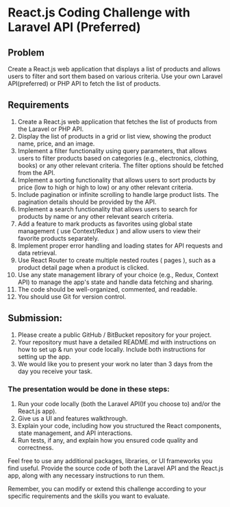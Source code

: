 # React.js Coding Challenge with Laravel API (Preferred)


## Problem
Create a React.js web application that displays a list of products and allows users to filter and sort them based on various criteria. Use your own Laravel API(preferred) or PHP API to fetch the list of products.

## Requirements
1. Create a React.js web application that fetches the list of products from the Laravel or PHP API.
2. Display the list of products in a grid or list view, showing the product name, price, and an image.
3. Implement a filter functionality using query parameters, that allows users to filter products based on categories (e.g., electronics, clothing, books) or any other relevant criteria. The filter options should be fetched from the API.
4. Implement a sorting functionality that allows users to sort products by price (low to high or high to low) or any other relevant criteria.
5. Include pagination or infinite scrolling to handle large product lists. The pagination details should be provided by the API.
6. Implement a search functionality that allows users to search for products by name or any other relevant search criteria.
7. Add a feature to mark products as favorites using global state management ( use Context/Redux ) and allow users to view their favorite products separately.
9. Implement proper error handling and loading states for API requests and data retrieval.
10. Use React Router to create multiple nested routes ( pages ), such as a product detail page when a product is clicked.
11. Use any state management library of your choice (e.g., Redux, Context API) to manage the app's state and handle data fetching and sharing.
12. The code should be well-organized, commented, and readable.
13. You should use Git for version control.

## Submission:
1. Please create a public GitHub / BitBucket repository for your project.
2. Your repository must have a detailed README.md with instructions on how to set up & run your code locally. Include both instructions for setting up the app.
3. We would like you to present your work no later than 3 days from the day you receive your task.

### The presentation would be done in these steps:
1. Run your code locally (both the Laravel API(If you choose to) and/or the React.js app).
2. Give us a UI and features walkthrough.
3. Explain your code, including how you structured the React components, state management, and API interactions.
4. Run tests, if any, and explain how you ensured code quality and correctness.

Feel free to use any additional packages, libraries, or UI frameworks you find useful. Provide the source code of both the Laravel API and the React.js app, along with any necessary instructions to run them.

Remember, you can modify or extend this challenge according to your specific requirements and the skills you want to evaluate.
